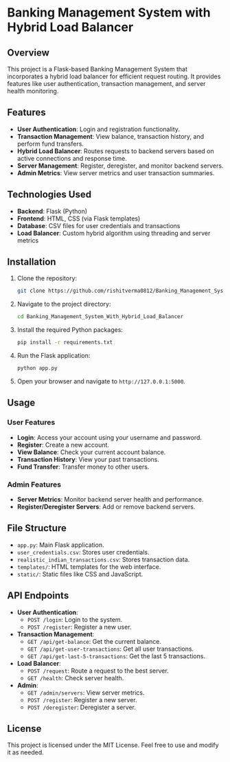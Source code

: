# Banking Management System with Hybrid Load Balancer

## Overview
This project is a Flask-based Banking Management System that incorporates a hybrid load balancer for efficient request routing. It provides features like user authentication, transaction management, and server health monitoring.

## Features
- **User Authentication**: Login and registration functionality.
- **Transaction Management**: View balance, transaction history, and perform fund transfers.
- **Hybrid Load Balancer**: Routes requests to backend servers based on active connections and response time.
- **Server Management**: Register, deregister, and monitor backend servers.
- **Admin Metrics**: View server metrics and user transaction summaries.

## Technologies Used
- **Backend**: Flask (Python)
- **Frontend**: HTML, CSS (via Flask templates)
- **Database**: CSV files for user credentials and transactions
- **Load Balancer**: Custom hybrid algorithm using threading and server metrics

## Installation
1. Clone the repository:
   ```bash
   git clone https://github.com/rishitverma0812/Banking_Management_System_With_Hybrid_Load_Balancer.git
   ```
2. Navigate to the project directory:
   ```bash
   cd Banking_Management_System_With_Hybrid_Load_Balancer
   ```
3. Install the required Python packages:
   ```bash
   pip install -r requirements.txt
   ```
4. Run the Flask application:
   ```bash
   python app.py
   ```
5. Open your browser and navigate to `http://127.0.0.1:5000`.

## Usage
### User Features
- **Login**: Access your account using your username and password.
- **Register**: Create a new account.
- **View Balance**: Check your current account balance.
- **Transaction History**: View your past transactions.
- **Fund Transfer**: Transfer money to other users.

### Admin Features
- **Server Metrics**: Monitor backend server health and performance.
- **Register/Deregister Servers**: Add or remove backend servers.

## File Structure
- `app.py`: Main Flask application.
- `user_credentials.csv`: Stores user credentials.
- `realistic_indian_transactions.csv`: Stores transaction data.
- `templates/`: HTML templates for the web interface.
- `static/`: Static files like CSS and JavaScript.

## API Endpoints
- **User Authentication**:
  - `POST /login`: Login to the system.
  - `POST /register`: Register a new user.
- **Transaction Management**:
  - `GET /api/get-balance`: Get the current balance.
  - `GET /api/get-user-transactions`: Get all user transactions.
  - `GET /api/get-last-5-transactions`: Get the last 5 transactions.
- **Load Balancer**:
  - `POST /request`: Route a request to the best server.
  - `GET /health`: Check server health.
- **Admin**:
  - `GET /admin/servers`: View server metrics.
  - `POST /register`: Register a new server.
  - `POST /deregister`: Deregister a server.

## License
This project is licensed under the MIT License. Feel free to use and modify it as needed.
